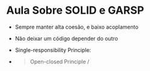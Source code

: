 # Aula Sobre SOLID e GARSP

- Sempre manter alta coesão, e baixo acoplamento

- Não deixar um código depender do outro

- Single-responsibility Principle: 

- > Open-closed Principle / 